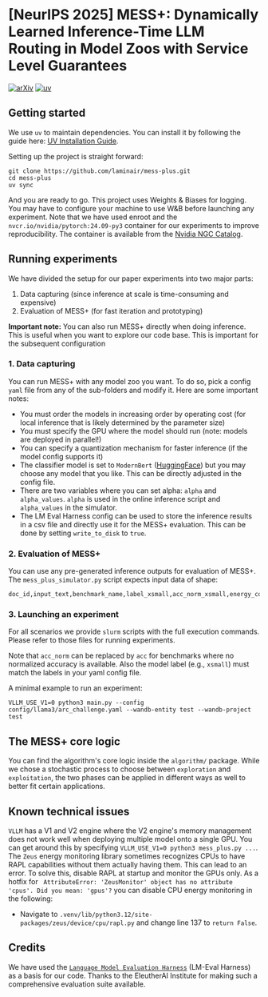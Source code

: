 # [NeurIPS 2025] MESS+: Dynamically Learned Inference-Time LLM Routing in Model Zoos with Service Level Guarantees

[![arXiv](https://img.shields.io/badge/arXiv-2505.19947-b31b1b.svg)](https://arxiv.org/abs/2505.19947)
[![uv](https://img.shields.io/endpoint?url=https://raw.githubusercontent.com/astral-sh/uv/main/assets/badge/v0.json)](https://github.com/astral-sh/uv)


## Getting started 
We use `uv` to maintain dependencies. You can install it by following the guide here: [UV Installation Guide](https://docs.astral.sh/uv/getting-started/installation/). 

Setting up the project is straight forward: 
```
git clone https://github.com/laminair/mess-plus.git
cd mess-plus 
uv sync
```

And you are ready to go. 
This project uses Weights & Biases for logging. You may have to configure your machine to use W&B before launching any experiment. 
Note that we have used enroot and the `nvcr.io/nvidia/pytorch:24.09-py3` container for our experiments to improve reproducibility.
The container is available from the [Nvidia NGC Catalog](https://catalog.ngc.nvidia.com/orgs/nvidia/containers/pytorch/tags).

## Running experiments
We have divided the setup for our paper experiments into two major parts: 
1. Data capturing (since inference at scale is time-consuming and expensive)
2. Evaluation of MESS+ (for fast iteration and prototyping)

**Important note:** You can also run MESS+ directly when doing inference. This is useful when you want to explore our code base. This is important for the subsequent configuration 


### 1. Data capturing 
You can run MESS+ with any model zoo you want. To do so, pick a config `yaml` file from any of the sub-folders and modify it. 
Here are some important notes: 
- You must order the models in increasing order by operating cost (for local inference that is likely determined by the parameter size)
- You must specify the GPU where the model should run (note: models are deployed in parallel!)
- You can specify a quantization mechanism for faster inference (if the model config supports it)
- The classifier model is set to `ModernBert` ([HuggingFace](https://huggingface.co/blog/modernbert)) but you may choose any model that you like. This can be directly adjusted in the config file.
- There are two variables where you can set alpha: `alpha` and `alpha_values`. `alpha` is used in the online inference script and `alpha_values` in the simulator.
- The LM Eval Harness config can be used to store the inference results in a csv file and directly use it for the MESS+ evaluation. This can be done by setting `write_to_disk` to `true`. 

### 2. Evaluation of MESS+ 
You can use any pre-generated inference outputs for evaluation of MESS+. The `mess_plus_simulator.py` script expects input data of shape: 
```
doc_id,input_text,benchmark_name,label_xsmall,acc_norm_xsmall,energy_consumption_xsmall,inference_time_xsmall,label_small,acc_norm_small,energy_consumption_small,inference_time_small,label_medium,acc_norm_medium,energy_consumption_medium,inference_time_medium,label_large,acc_norm_large,energy_consumption_large,inference_time_large
```

### 3. Launching an experiment
For all scenarios we provide `slurm` scripts with the full execution commands. Please refer to those files for running experiments.

Note that `acc_norm` can be replaced by `acc` for benchmarks where no normalized accuracy is available. 
Also the model label (e.g., `xsmall`) must match the labels in your yaml config file.  

A minimal example to run an experiment: 
```commandline
VLLM_USE_V1=0 python3 main.py --config config/llama3/arc_challenge.yaml --wandb-entity test --wandb-project test
```

## The MESS+ core logic
You can find the algorithm's core logic inside the `algorithm/` package.
While we chose a stochastic process to choose between `exploration` and `exploitation`, the two phases can be applied 
in different ways as well to better fit certain applications.


## Known technical issues
`VLLM` has a V1 and V2 engine where the V2 engine's memory management does not work well when deploying multiple model onto a single GPU. 
You can get around this by specifying `VLLM_USE_V1=0 python3 mess_plus.py ...`.
The `Zeus` energy monitoring library sometimes recognizes CPUs to have RAPL capabilities without them actually having them. 
This can lead to an error. To solve this, disable RAPL at startup and monitor the GPUs only.
As a hotfix for ` AttributeError: 'ZeusMonitor' object has no attribute 'cpus'. Did you mean: 'gpus'?` you can disable CPU energy monitoring in the following: 
- Navigate to `.venv/lib/python3.12/site-packages/zeus/device/cpu/rapl.py` and change line 137 to `return False`. 


## Credits 
We have used the [`Language Model Evaluation Harness`](https://github.com/EleutherAI/lm-evaluation-harness) (LM-Eval Harness) as a basis for our code.
Thanks to the EleutherAI Institute for making such a comprehensive evaluation suite available.
